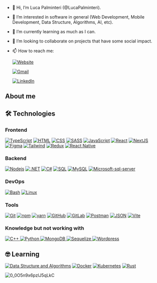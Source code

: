 
- 👋 Hi, I’m Luca Palminteri (@LucaPalminteri).
- 👀 I’m interested in software in general (Web Development, Mobile Development, Data Structure, Algorithms, AI, etc).
- 🌱 I’m currently learning as much as I can.
- 💞️ I’m looking to collaborate on projects that have some social impact.
- 📫 How to reach me: 

  <a href="https://lucapalminteri.com/" target="_blank"><img alt="Website" src="https://img.shields.io/badge/Website-fbf8cc?style=flat-square&logo=web&logoColor=FFF"></a>
  
  <a href="mailto:lucapalminteri02@gmail.com" target="_blank"><img alt="Gmail" src="https://img.shields.io/badge/Gmail-BB001B?style=flat-square&logo=gmail&logoColor=FFF"></a>
  
  <a href="https://www.linkedin.com/in/luca-palminteri/" target="_blank"><img alt="LinkedIn" src="https://img.shields.io/badge/LinkedIn-004182?style=flat-square&logo=linkedin&logoColor=FFF"></a>
        
## About me          
## 🛠️ Technologies 

### Frontend
<p>
  <a href="https://www.typescriptlang.org/"><img alt="TypeScript" src="https://img.shields.io/badge/TypeScript-007ACC.svg?style=flat-square&logo=typescript&logoColor=white"></a>
  <a href="https://github.com/LucaPalminteri"><img alt="HTML" src="https://img.shields.io/badge/HTML-E34F26.svg?style=flat-square&logo=html5&logoColor=white"></a>
  <a href="https://github.com/LucaPalminteri"><img alt="CSS" src="https://img.shields.io/badge/CSS-1572B6.svg?style=flat-square&logo=css3&logoColor=white"></a>
  <a href="https://github.com/LucaPalminteri"><img alt="SASS" src="https://img.shields.io/badge/Sass-hotpink.svg?style=flat-square&logo=SASS&logoColor=white"></a>
  <a href="https://github.com/LucaPalminteri"><img alt="JavaScript" src="https://img.shields.io/badge/JavaScript-F7DF1E.svg?style=flat-square&logo=javascript&logoColor=black"></a>
  <a href="https://github.com/LucaPalminteri"><img alt="React" src="https://img.shields.io/badge/React-45b8d8?style=flat-square&logo=react&logoColor=white"/></a>
  <a href="https://nextjs.org/"><img alt="NextJS" src="https://img.shields.io/badge/NextJS-efefef?style=flat-square&logo=Next.js&logoColor=000"/></a>
  <a href="https://www.figma.com/"><img alt="Figma" src="https://img.shields.io/badge/Figma-F24E1E?style=flat-square&logo=Figma&logoColor=000"/></a>
  <a href="https://tailwindcss.com/"><img alt="Tailwind" src="https://img.shields.io/badge/Taildwind-06B6D4?style=flat-square&logo=TailwindCSS&logoColor=fff"/></a>
  <a href="https://redux.js.org/"><img alt="Redux" src="https://img.shields.io/badge/Redux-764abc?style=flat-square&logo=redux&logoColor=FFF"/></a>
  <a href="https://reactnative.dev/"><img alt="React Native" src="https://img.shields.io/badge/React%20Native-45b8d8?style=flat-square&logo=react&logoColor=white"/></a>
</p>

### Backend
<p>
  <a href="https://nodejs.org/en/"><img alt="Nodejs" src="https://img.shields.io/badge/-Nodejs-43853d?style=flat-square&logo=Node.js&logoColor=white" /></a>
  <a href="https://dotnet.microsoft.com/en-us/"><img alt=".NET" src="https://img.shields.io/badge/.NET-888888?style=flat-square&logo=.net&logoColor=FFF"></a>
  <a href="https://github.com/LucaPalminteri"><img alt="C#" src="https://custom-icon-badges.herokuapp.com/badge/C%23-68217A.svg?style=flat-square&logo=cs2&logoColor=white"></a>
  <a href="https://github.com/LucaPalminteri"><img alt="SQL" src="https://custom-icon-badges.herokuapp.com/badge/SQL-025E8C.svg?style=flat-square&logo=database&logoColor=white"></a>
  <a href="https://www.mysql.com/"><img alt="MySQL" src="https://img.shields.io/badge/MySQL-00f.svg?style=flat-square&logo=mysql&logoColor=white"></a>
  <a href="https://www.microsoft.com/en-us/sql-server/sql-server-2019"><img alt="Microsoft-sql-server" src="https://img.shields.io/badge/Microsoft_SQL_SERVER-grey.svg?style=flat-square&logo=microsoft-sql-server&logoColor=white%22"></a>
  
</p>

### DevOps
<p>
  <a href="https://github.com/LucaPalminteri"><img alt="Bash" src="https://img.shields.io/badge/Bash-121011.svg?logo=gnu-bash&logoColor=white"></a>
  <a href="https://github.com/LucaPalminteri"><img alt="Linux" src="https://img.shields.io/badge/Linux-FCC624.svg?logo=linux&logoColor=black"></a>
</p>

### Tools
<p>
  <a href="https://git-scm.com/"><img alt="Git" src="https://img.shields.io/badge/Git-F05033.svg?style=flat-square&logo=git&logoColor=white"></a>
  <a href="https://www.npmjs.com/"><img alt="npm" src="https://img.shields.io/badge/-NPM-CB3837?style=flat-square&logo=npm&logoColor=white"/></a>
  <a href="https://yarnpkg.com/"><img alt="yarn" src="https://img.shields.io/badge/Yarn-2188b6?style=flat-square&logo=yarn&logoColor=FFF"/></a>
  <a href="https://github.com/LucaPalminteri"><img alt="GitHub" src="https://img.shields.io/badge/GitHub-333333?style=flat-square&logo=github&logoColor=FFF"/></a>
  <a href="https://github.com/LucaPalminteri"><img alt="GitLab" src="https://img.shields.io/badge/GitLab-333333?style=flat-square&logo=gitlab&logoColor=FFF"/></a>
  <a href="https://www.postman.com/"><img alt="Postman" src="https://img.shields.io/badge/Postman-FF6C37?style=flat-square&logo=postman&logoColor=white"></a>
  <a href="https://github.com/LucaPalminteri"><img alt="JSON" src="https://img.shields.io/badge/JSON-555555?style=flat-square&logo=JSON&logoColor=FFF"></a>
  <a href="https://vitejs.dev/"><img alt="Vite" src="https://img.shields.io/badge/Vite-646cff?style=flat-square&logo=VITE&logoColor=FFF"></a>
</p>

### Knowledge but not working with
<p> 
  <a href="https://github.com/LucaPalminteri"><img alt="C++" src="https://img.shields.io/badge/C++-2122b6?style=flat-square&logo=cplusplus&logoColor=FFF">
  <a href="https://www.python.org/"><img alt="Python" src="https://img.shields.io/badge/Python-3b6b94?style=flat-square&logo=python&logoColor=FFF"> 
  <a href="https://www.mongodb.com/"><img alt="MongoDB" src="https://img.shields.io/badge/-MongoDB-000?style=flat-square&logo=mongodb&logoColor=00ED64"> 
  <a href="https://sequelize.org/"><img alt="Sequelize" src="https://img.shields.io/badge/Sequelize-02afef?style=flat-square&logo=sequelize&logoColor=FFF"> 
  <a href="https://github.com/LucaPalminteri"><img alt="Wordpress" src="https://img.shields.io/badge/Wordpress-21759B?style=flat-square&logo=wordpress&logoColor=white"></a>
</p>

## 🤓 Learning
<p> 
    <a href="https://github.com/LucaPalminteri"><img alt="Data Structure and Algorithms" src="https://img.shields.io/badge/Data%20Structure%20and%20Algorithms-AF34BA?style=flat-square&logo=thealgorithms&logoColor=FFF" /></a>
    <a href="https://www.docker.com/"><img alt="Docker" src="https://img.shields.io/badge/-Docker-46a2f1?style=flat-square&logo=docker&logoColor=white" /></a>
    <a href="https://kubernetes.io/"><img alt="Kubernetes" src="https://img.shields.io/badge/-Kubernetes-020381?style=flat-square&logo=kubernetes&logoColor=white" /></a>
    <a href="https://https://www.rust-lang.org/"><img alt="Rust" src="https://img.shields.io/badge/-Rust-000?style=flat-square&logo=rust&logoColor=FFF" /></a>
</p>

![0_0O5n9x6pzlJ5qLkC](https://user-images.githubusercontent.com/96749856/159160528-4b4a3022-9dc4-426c-a702-c60d0dee1fc6.gif)
